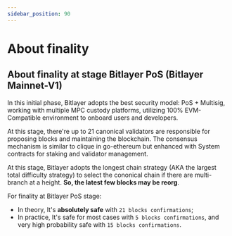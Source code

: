 ```yaml
---
sidebar_position: 90
---
```


# About finality

## About finality at stage Bitlayer PoS (Bitlayer Mainnet-V1)

In this initial phase, Bitlayer adopts the best security model: PoS + Multisig, working with multiple MPC custody platforms, utilizing 100% EVM-Compatible environment to onboard users and developers.

At this stage, there're up to 21 canonical validators are responsible for proposing blocks and maintaining the blockchain. The consensus mechanism is similar to clique in go-ethereum but enhanced with System contracts for staking and validator management. 

At this stage, Bitlayer adopts the longest chain strategy (AKA the largest total difficulty strategy) to select the cononical chain if there are multi-branch at a height. **So, the latest few blocks may be reorg**.

For finality at Bitlayer PoS stage:

- In theory, It's **absolutely safe** with `21 blocks confirmations`; 
- In practice, It's safe for most cases with `5 blocks confirmations`, and very high probability safe with `15 blocks confirmations`.
